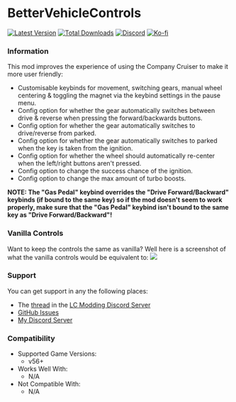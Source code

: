 # BetterVehicleControls

[![Latest Version](https://img.shields.io/thunderstore/v/Dev1A3/BetterVehicleControls?style=for-the-badge&logo=thunderstore&logoColor=white)](https://thunderstore.io/c/lethal-company/p/Dev1A3/BetterVehicleControls)
[![Total Downloads](https://img.shields.io/thunderstore/dt/Dev1A3/BetterVehicleControls?style=for-the-badge&logo=thunderstore&logoColor=white)](https://thunderstore.io/c/lethal-company/p/Dev1A3/BetterVehicleControls)
[![Discord](https://img.shields.io/discord/646323142737788928?style=for-the-badge&logo=discord&logoColor=white&label=Discord)](https://discord.gg/DZD2apDnMM)
[![Ko-fi](https://img.shields.io/badge/Donate-F16061.svg?style=for-the-badge&logo=ko-fi&logoColor=white&label=Ko-fi)](https://ko-fi.com/K3K8SOM8U)

### Information

This mod improves the experience of using the Company Cruiser to make it more user friendly:

- Customisable keybinds for movement, switching gears, manual wheel centering & toggling the magnet via the keybind settings in the pause menu.
- Config option for whether the gear automatically switches between drive & reverse when pressing the forward/backwards buttons.
- Config option for whether the gear automatically switches to drive/reverse from parked.
- Config option for whether the gear automatically switches to parked when the key is taken from the ignition.
- Config option for whether the wheel should automatically re-center when the left/right buttons aren't pressed.
- Config option to change the success chance of the ignition.
- Config option to change the max amount of turbo boosts.

**NOTE: The "Gas Pedal" keybind overrides the "Drive Forward/Backward" keybinds (if bound to the same key) so if the mod doesn't seem to work properly, make sure that the "Gas Pedal" keybind isn't bound to the same key as "Drive Forward/Backward"!**

### Vanilla Controls

Want to keep the controls the same as vanilla? Well here is a screenshot of what the vanilla controls would be equivalent to:
![](https://i.gyazo.com/0962779de88f44dbe72515c683c276d7.png)

### Support

You can get support in any the following places:

- The [thread](https://discord.com/channels/1168655651455639582/1256643307921084437) in the [LC Modding Discord Server](https://discord.gg/lcmod)
- [GitHub Issues](https://github.com/1A3Dev/LC-BetterVehicleControls/issues)
- [My Discord Server](https://discord.gg/DZD2apDnMM)

### Compatibility

- Supported Game Versions:
  - v56+
- Works Well With:
  - N/A
- Not Compatible With:
  - N/A

